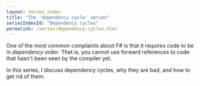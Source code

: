 ```yaml
---
layout: series_index
title: "The 'dependency cycle' series"
seriesIndexId: "Dependency cycles"
permalink: /series/dependency-cycles.html
---
```


One of the most common complaints about F# is that it requires code to be in *dependency order*. That is, you cannot use forward references to code that hasn't been seen by the compiler yet.  

In this series, I discuss dependency cycles, why they are bad, and how to get rid of them.
